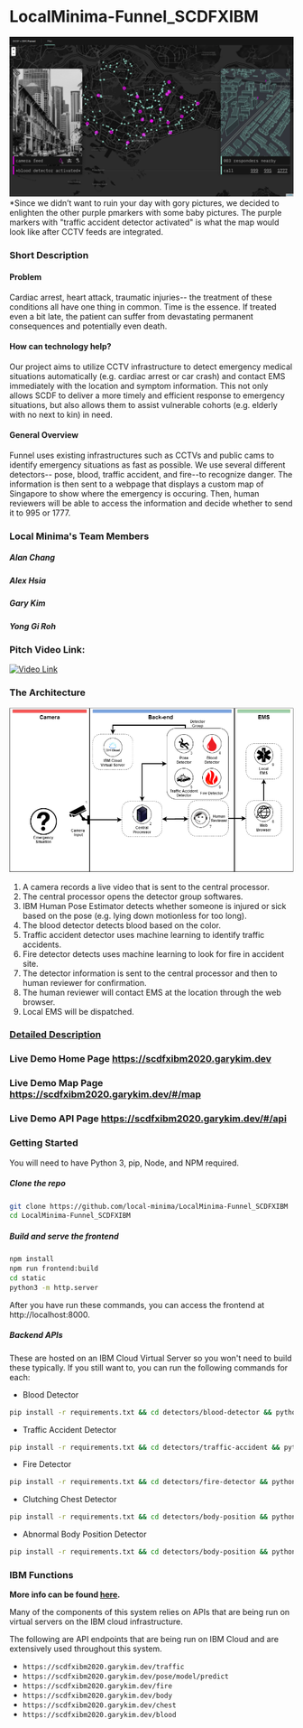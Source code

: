 # LocalMinima-Funnel_SCDFXIBM

![Screenshot](docs/screenshot.png)
*Since we didn’t want to ruin your day with gory pictures, we decided to enlighten the other purple pmarkers with some baby pictures. The purple markers with "traffic accident detector activated" is what the map would look like after CCTV feeds are integrated.
### Short Description
#### Problem
Cardiac arrest, heart attack, traumatic injuries-- the treatment of these conditions all have one thing in common. Time is the essence. If treated even a bit late, the patient can suffer from devastating permanent consequences and potentially even death.
#### How can technology help?
Our project aims to utilize CCTV infrastructure to detect emergency medical situations automatically (e.g. cardiac arrest or car crash) and contact EMS immediately with the location and symptom information. This not only allows SCDF to deliver a more timely and efficient response to emergency situations, but also allows them to assist vulnerable cohorts (e.g. elderly with no next to kin) in need.
#### General Overview
Funnel uses existing infrastructures such as CCTVs and public cams to identify emergency situations as fast as possible. We use several different detectors-- pose, blood, traffic accident, and fire--to recognize danger. The information is then sent to a webpage that displays a custom map of Singapore to show where the emergency is occuring. Then, human reviewers will be able to access the information and decide whether to send it to 995 or 1777.

### Local Minima's Team Members
##### Alan Chang
##### Alex Hsia
##### Gary Kim
##### Yong Gi Roh

### Pitch Video Link: 
[![Video Link](http://img.youtube.com/vi/X7WZdvlWQQg/0.jpg)](https://youtu.be/X7WZdvlWQQg)


### The Architecture

![Our Project's Architecture](docs/Project_Architecture_Final_v4.png)
1. A camera records a live video that is sent to the central processor.
2. The central processor opens the detector group softwares.
3. IBM Human Pose Estimator detects whether someone is injured or sick based on the pose (e.g. lying down motionless for too long).
4. The blood detector detects blood based on the color.
5. Traffic accident detector uses machine learning to identify traffic accidents.
6. Fire detector detects uses machine learning to look for fire in accident site.
7. The detector information is sent to the central processor and then to human reviewer for confirmation.
8. The human reviewer will contact EMS at the location through the web browser.
9. Local EMS will be dispatched.

### [Detailed Description](https://docs.google.com/document/d/1YqrppUyYvqs1jqTFJ0CxOdZnRa1BEf_VNqFxH6yRMlk/edit?usp=sharing)

### Live Demo Home Page <https://scdfxibm2020.garykim.dev>

### Live Demo Map Page <https://scdfxibm2020.garykim.dev/#/map>

### Live Demo API Page <https://scdfxibm2020.garykim.dev/#/api>

### Getting Started

You will need to have Python 3, pip, Node, and NPM required. 

##### Clone the repo

```bash
git clone https://github.com/local-minima/LocalMinima-Funnel_SCDFXIBM
cd LocalMinima-Funnel_SCDFXIBM
```

##### Build and serve the frontend

```bash
npm install
npm run frontend:build
cd static
python3 -m http.server
```

After you have run these commands, you can access the frontend at http://localhost:8000.

##### Backend APIs

These are hosted on an IBM Cloud Virtual Server so you won't need to build these typically. If you still want to, you can run the following commands for each:

* Blood Detector

```bash
pip install -r requirements.txt && cd detectors/blood-detector && python blood_detector.py
```

* Traffic Accident Detector

```bash
pip install -r requirements.txt && cd detectors/traffic-accident && python detect_traffic.py
```

* Fire Detector

```bash
pip install -r requirements.txt && cd detectors/fire-detector && python detect_fire.py
```

* Clutching Chest Detector

```bash
pip install -r requirements.txt && cd detectors/body-position && python clutching_chest_detector.py
```

* Abnormal Body Position Detector

```bash
pip install -r requirements.txt && cd detectors/body-position && python main.py
```

### IBM Functions

**More info can be found [here](docs/IBM.md).**

Many of the components of this system relies on APIs that are being run on virtual servers on the IBM cloud infrastructure.

The following are API endpoints that are being run on IBM Cloud and are extensively used throughout this system.

* `https://scdfxibm2020.garykim.dev/traffic`
* `https://scdfxibm2020.garykim.dev/pose/model/predict`
* `https://scdfxibm2020.garykim.dev/fire`
* `https://scdfxibm2020.garykim.dev/body`
* `https://scdfxibm2020.garykim.dev/chest`
* `https://scdfxibm2020.garykim.dev/blood`
